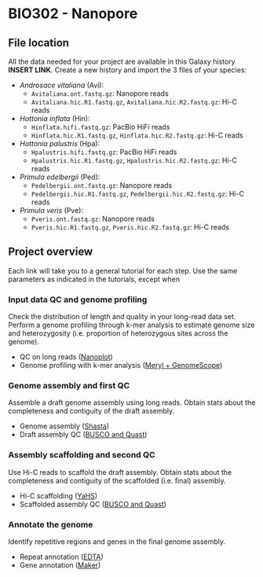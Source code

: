# BIO302 - Nanopore

## File location
All the data needed for your project are available in this Galaxy history **INSERT LINK**. Create a new history and import the 3 files of your species:
* _Androsace vitaliana_ (Avi):
  * `Avitaliana.ont.fastq.gz`: Nanopore reads
  * `Avitaliana.hic.R1.fastq.gz`, `Avitaliana.hic.R2.fastq.gz`: Hi-C reads
* _Hottonia inflata_ (Hin):
  * `Hinflata.hifi.fastq.gz`: PacBio HiFi reads
  * `Hinflata.hic.R1.fastq.gz`, `Hinflata.hic.R2.fastq.gz`: Hi-C reads
* _Hottonia palustris_ (Hpa):
  * `Hpalustris.hifi.fastq.gz`: PacBio HiFi reads
  * `Hpalustris.hic.R1.fastq.gz`, `Hpalustris.hic.R2.fastq.gz`: Hi-C reads
* _Primula edelbergii_ (Ped):
  * `Pedelbergii.ont.fastq.gz`: Nanopore reads
  * `Pedelbergii.hic.R1.fastq.gz`, `Pedelbergii.hic.R2.fastq.gz`: Hi-C reads
* _Primula veris_ (Pve):
  * `Pveris.ont.fastq.gz`: Nanopore reads
  * `Pveris.hic.R1.fastq.gz`, `Pveris.hic.R2.fastq.gz`: Hi-C reads 

## Project overview
Each link will take you to a general tutorial for each step. Use the same parameters as indicated in the tutorials, except when
### Input data QC and genome profiling
Check the distribution of length and quality in your long-read data set. Perform a genome profiling through k-mer analysis to estimate genome size and heterozygosity (i.e. proportion of heterozygous sites across the genome).
* QC on long reads ([Nanoplot](https://training.galaxyproject.org/topics/assembly/tutorials/chloroplast-assembly/tutorial.html#check-read-quality))
* Genome profiling with k-mer analysis ([Meryl + GenomeScope](https://training.galaxyproject.org/topics/assembly/tutorials/vgp_genome_assembly/tutorial.html#genome-profile-analysis))

### Genome assembly and first QC
Assemble a draft genome assembly using long reads. Obtain stats about the completeness and contiguity of the draft assembly.
* Genome assembly ([Shasta](https://usegalaxy.eu/root?tool_id=toolshed.g2.bx.psu.edu/repos/iuc/shasta/shasta/0.6.0+galaxy0))
* Draft assembly QC ([BUSCO and Quast](https://training.galaxyproject.org/topics/assembly/tutorials/assembly-quality-control/tutorial.html#k-mer-based-assembly-evaluation-with-merqury))

### Assembly scaffolding and second QC
Use Hi-C reads to scaffold the draft assembly. Obtain stats about the completeness and contiguity of the scaffolded (i.e. final) assembly.
* Hi-C scaffolding ([YaHS](https://training.galaxyproject.org/topics/assembly/tutorials/vgp_genome_assembly/tutorial.html#hi-c-scaffolding))
* Scaffolded assembly QC ([BUSCO and Quast](https://training.galaxyproject.org/topics/assembly/tutorials/assembly-quality-control/tutorial.html#k-mer-based-assembly-evaluation-with-merqury))

### Annotate the genome
Identify repetitive regions and genes in the final genome assembly.
* Repeat annotation ([EDTA](https://usegalaxy.eu/?tool_id=toolshed.g2.bx.psu.edu%2Frepos%2Fbgruening%2Fedta%2Fedta%2F2.1.0%2Bgalaxy0&version=latest))
* Gene annotation ([Maker](https://training.galaxyproject.org/topics/genome-annotation/tutorials/annotation-with-maker/tutorial.html))
